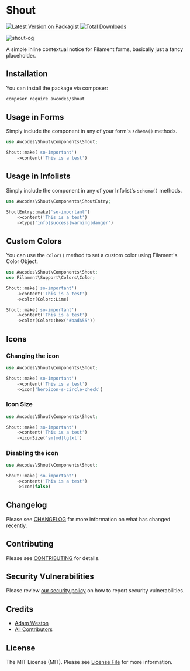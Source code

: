 # Shout

[![Latest Version on Packagist](https://img.shields.io/packagist/v/awcodes/shout.svg?style=flat-square)](https://packagist.org/packages/awcodes/shout)
[![Total Downloads](https://img.shields.io/packagist/dt/awcodes/shout.svg?style=flat-square)](https://packagist.org/packages/awcodes/shout)

![shout-og](https://res.cloudinary.com/aw-codes/image/upload/w_1200,f_auto,q_auto/plugins/shout/awcodes-shout.jpg)

A simple inline contextual notice for Filament forms, basically just a fancy placeholder.

## Installation

You can install the package via composer:

```bash
composer require awcodes/shout
```

## Usage in Forms

Simply include the component in any of your form's `schema()` methods.

```php
use Awcodes\Shout\Components\Shout;

Shout::make('so-important')
    ->content('This is a test')
```

## Usage in Infolists

Simply include the component in any of your Infolist's `schema()` methods.

```php
use Awcodes\Shout\Components\ShoutEntry;

ShoutEntry::make('so-important')
    ->content('This is a test')
    ->type('info|success|warning|danger')
```

## Custom Colors

You can use the `color()` method to set a custom color using Filament's Color Object.

```php
use Awcodes\Shout\Components\Shout;
use Filament\Support\Colors\Color;

Shout::make('so-important')
    ->content('This is a test')
    ->color(Color::Lime)

Shout::make('so-important')
    ->content('This is a test')
    ->color(Color::hex('#badA55'))
```

## Icons

### Changing the icon

```php
use Awcodes\Shout\Components\Shout;

Shout::make('so-important')
    ->content('This is a test')
    ->icon('heroicon-s-circle-check')
```

### Icon Size

```php
use Awcodes\Shout\Components\Shout;

Shout::make('so-important')
    ->content('This is a test')
    ->iconSize('sm|md|lg|xl')
```

### Disabling the icon

```php
use Awcodes\Shout\Components\Shout;

Shout::make('so-important')
    ->content('This is a test')
    ->icon(false)
```

## Changelog

Please see [CHANGELOG](CHANGELOG.md) for more information on what has changed recently.

## Contributing

Please see [CONTRIBUTING](.github/CONTRIBUTING.md) for details.

## Security Vulnerabilities

Please review [our security policy](../../security/policy) on how to report security vulnerabilities.

## Credits

- [Adam Weston](https://github.com/awcodes)
- [All Contributors](../../contributors)

## License

The MIT License (MIT). Please see [License File](LICENSE.md) for more information.
